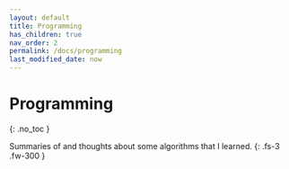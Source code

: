 ```yaml
---
layout: default
title: Programming
has_children: true
nav_order: 2
permalink: /docs/programming
last_modified_date: now
---
```


# Programming
{: .no_toc }

Summaries of and thoughts about some algorithms that I learned.
{: .fs-3 .fw-300 }
